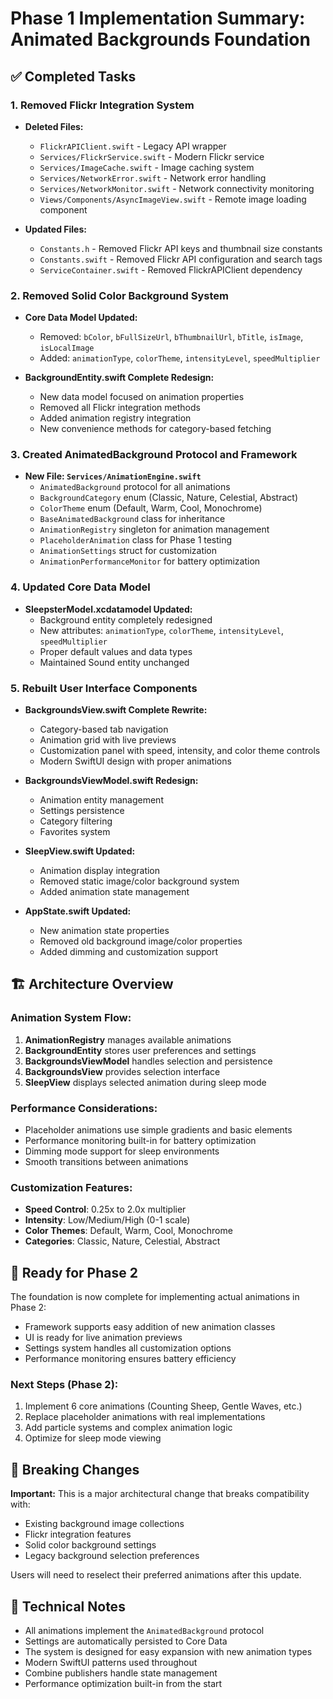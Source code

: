 # Phase 1 Implementation Summary: Animated Backgrounds Foundation

## ✅ Completed Tasks

### 1. Removed Flickr Integration System
- **Deleted Files:**
  - `FlickrAPIClient.swift` - Legacy API wrapper
  - `Services/FlickrService.swift` - Modern Flickr service
  - `Services/ImageCache.swift` - Image caching system
  - `Services/NetworkError.swift` - Network error handling
  - `Services/NetworkMonitor.swift` - Network connectivity monitoring
  - `Views/Components/AsyncImageView.swift` - Remote image loading component

- **Updated Files:**
  - `Constants.h` - Removed Flickr API keys and thumbnail size constants
  - `Constants.swift` - Removed Flickr API configuration and search tags
  - `ServiceContainer.swift` - Removed FlickrAPIClient dependency

### 2. Removed Solid Color Background System
- **Core Data Model Updated:**
  - Removed: `bColor`, `bFullSizeUrl`, `bThumbnailUrl`, `bTitle`, `isImage`, `isLocalImage`
  - Added: `animationType`, `colorTheme`, `intensityLevel`, `speedMultiplier`

- **BackgroundEntity.swift Complete Redesign:**
  - New data model focused on animation properties
  - Removed all Flickr integration methods
  - Added animation registry integration
  - New convenience methods for category-based fetching

### 3. Created AnimatedBackground Protocol and Framework
- **New File: `Services/AnimationEngine.swift`**
  - `AnimatedBackground` protocol for all animations
  - `BackgroundCategory` enum (Classic, Nature, Celestial, Abstract)
  - `ColorTheme` enum (Default, Warm, Cool, Monochrome)
  - `BaseAnimatedBackground` class for inheritance
  - `AnimationRegistry` singleton for animation management
  - `PlaceholderAnimation` class for Phase 1 testing
  - `AnimationSettings` struct for customization
  - `AnimationPerformanceMonitor` for battery optimization

### 4. Updated Core Data Model
- **SleepsterModel.xcdatamodel Updated:**
  - Background entity completely redesigned
  - New attributes: `animationType`, `colorTheme`, `intensityLevel`, `speedMultiplier`
  - Proper default values and data types
  - Maintained Sound entity unchanged

### 5. Rebuilt User Interface Components
- **BackgroundsView.swift Complete Rewrite:**
  - Category-based tab navigation
  - Animation grid with live previews
  - Customization panel with speed, intensity, and color theme controls
  - Modern SwiftUI design with proper animations

- **BackgroundsViewModel.swift Redesign:**
  - Animation entity management
  - Settings persistence
  - Category filtering
  - Favorites system

- **SleepView.swift Updated:**
  - Animation display integration
  - Removed static image/color background system
  - Added animation state management

- **AppState.swift Updated:**
  - New animation state properties
  - Removed old background image/color properties
  - Added dimming and customization support

## 🏗️ Architecture Overview

### Animation System Flow:
1. **AnimationRegistry** manages available animations
2. **BackgroundEntity** stores user preferences and settings
3. **BackgroundsViewModel** handles selection and persistence
4. **BackgroundsView** provides selection interface
5. **SleepView** displays selected animation during sleep mode

### Performance Considerations:
- Placeholder animations use simple gradients and basic elements
- Performance monitoring built-in for battery optimization
- Dimming mode support for sleep environments
- Smooth transitions between animations

### Customization Features:
- **Speed Control**: 0.25x to 2.0x multiplier
- **Intensity**: Low/Medium/High (0-1 scale)
- **Color Themes**: Default, Warm, Cool, Monochrome
- **Categories**: Classic, Nature, Celestial, Abstract

## 🔄 Ready for Phase 2

The foundation is now complete for implementing actual animations in Phase 2:
- Framework supports easy addition of new animation classes
- UI is ready for live animation previews
- Settings system handles all customization options
- Performance monitoring ensures battery efficiency

### Next Steps (Phase 2):
1. Implement 6 core animations (Counting Sheep, Gentle Waves, etc.)
2. Replace placeholder animations with real implementations
3. Add particle systems and complex animation logic
4. Optimize for sleep mode viewing

## 🚫 Breaking Changes

**Important:** This is a major architectural change that breaks compatibility with:
- Existing background image collections
- Flickr integration features
- Solid color background settings
- Legacy background selection preferences

Users will need to reselect their preferred animations after this update.

## 🔧 Technical Notes

- All animations implement the `AnimatedBackground` protocol
- Settings are automatically persisted to Core Data
- The system is designed for easy expansion with new animation types
- Modern SwiftUI patterns used throughout
- Combine publishers handle state management
- Performance optimization built-in from the start